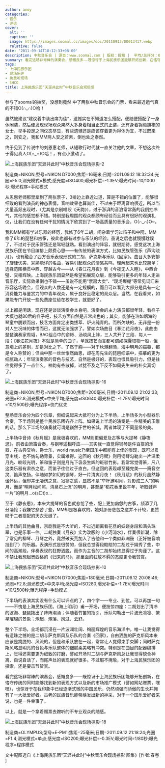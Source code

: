 ```yaml
---
author: anoy
categories:
- 音乐
- 评论
cover:
  alt: ''
  caption: ''
  image: https://images.soomal.cc/images/doc/20110913/00013417.webp
  relative: false
date: '2011-09-14T18:12:33+08:00'
description: 中秋音乐会 | 源自：www.soomal.com | 版权：投稿 |  平均/总评分：07.25/29
summary: 看完这场非常棒的演奏会，感慨良多――既惊讶于上海民族乐团能够开拓创新，在恪守传统的同时能够找到新的表现方式以及新的市场推广模式（譬如网站赠票，嘿嘿），也惊讶于在我印象中已经逐渐式微的中国民乐，仍然顽强而骄傲的生长并拥有了一大批爱好者。古老的民族音乐能够焕发出新的神采，对于一个国乐爱好者来说，也是一件幸事了……
tags:
- 上海民族乐团
- 现场乐评
- 免费听现场
- SHCO
title: 上海民族乐团“天涯共此时”中秋音乐会观后感
---
```


参与了soomal的抽奖，没想到竟然 中了两张中秋音乐会的门票，看来最近运气真的不错O(∩_∩)O哈！

虽然被建议“建议着中装出席为佳”，遗憾实在不知道怎么搭配，便随便搭配了一身休闲装，然后便发现现场观众果然大多身着相当正式的正装，还有身着锦缎旗袍的女士，举手投足之间仪态尽显，有些遗憾还是应该穿着更为得体为宜，不过既来之，则安之，我和MM两人安之若素，倒也处之泰然。

终于见到了传说中的刘恩惠老师，从短歌行时代就一直关注他的文章，不想这次终于得见真人O(∩_∩)O哈！，有点小激动了。

![上海民族乐团“天涯共此时”中秋音乐会现场掠影-2](https://images.soomal.cc/images/doc/20110913/00013403.webp)

制造商=NIKON;型号=NIKON D7000;焦距=16毫米;日期=2011.09.12 18:32:34;光圈=F5.0;测光模式=模式;感光度=ISO400;曝光补偿=-1.3EV;曝光时间=10/1000秒;曝光程序=手动模式



从恩惠老师那里拿到了两张票子，3排边上靠近过道，算是不错的位置了，能够很细致的看到演员的神态表情，音响效果也算尚佳，不过由于距离音响很近，所以当大量高频出现时，（尤其是京剧唱段《天韵》），过于澎湃的音浪常常轰的我倒抽冷气，其他的感觉都不错。特别是我周围的观众都颇有经验而且具有很好的观演礼仪，让我们在没有任何干扰的情况下欣赏到了一场高质量的音乐会，O(∩_∩)O~。

我和MM都有学过乐器的经历，我修了6年二胡，间杂着学习过笛子和中阮，MM修了6年的琵琶和古筝，彼此也都有过参与乐队的经验。虽说之后也就慢慢耽误了，不过对于民乐管弦还是驾轻就熟。看到演出的阵容，就很期待。感觉这次上海民族乐团在节目编排上颇费心思――有传统的表演方式，比如民族管弦乐《芦沟晓月》，也有融合了西方音乐表现形式的二胡、萨克斯与乐队《回家》。曲目大多安排了旋律优美、耳熟能详的名曲，容易引起观众的情感共鸣，理解起来也比较简单；选择范围横贯中西、穿越古今――从《春江花月夜》到《今夜无人入睡》，中西合璧、交相辉映。上海民族乐团显然是希望拓展观众层，能够吸引更多的年轻人走进音乐厅，实际效果倒也不错――虽说不能用“票房大卖”、“现场爆棚”等常见词汇来形容这场晚会，但观众的人数还是有一定规模的，而且可以看到大部分是具有一定消费能力与鉴赏力的中青年观众，属于良好且稳定的观众层。当然，在我看来，如果能专门开放一些免费座位给在校学生，就更好了。

以上都是闲话，现在还是谈谈演奏会本身吧。演奏会的主力演员都很年轻，看样子大概也就80后的样子吧，技艺方面自然是非常出色的；其实，能够在浩如烟海的琴童中脱颖而出，技艺方面肯定出类拔萃、炉火纯青的。而所欠缺的，无非是一份对人生况味的体悟而已，这就无法强求了。譬如次场曲目《春江花月夜》，此曲由琵琶演奏家周韬，BAO组合中的俞彬、汤晓风上阵，三人共开了三段、每人一段；《春江花月夜》本就是简单的曲子，单就技艺而言都可谓如探囊取物一般，但意境上的差别，却是对比之下、了然于胸――对于秋潮翻涌，海中明月的描摹，都是令人称赞的；但曲中那一丝丝怅然幽思，却在周先生的琵琶细语中，描摹的更为细腻动人；年轻演奏家的音色与技艺，自然是极好的，表现也很具吸引力，但是往往觉得多了一点什么，神韵有些散掉，过犹不及之下反不如周先生来的朴实真切了。

![上海民族乐团“天涯共此时”中秋音乐会现场掠影-16](https://images.soomal.cc/images/doc/20110913/00013417.webp)

制造商=NIKON;型号=NIKON D7000;焦距=200毫米;日期=2011.09.12 21:02:33;光圈=F2.8;测光模式=中央平均;感光度=ISO640;曝光补偿=-1.7EV;曝光时间=10/2500秒;曝光程序=快门优先



整场音乐会分为四个乐章，但细说起来大抵可分为上下半场，上半场多为小型器乐合奏，下半场则是整个民族乐团齐齐上阵。如果说上半场的演奏是一件精美的玉雕的话，那么下半场的演奏就可谓是巍然于世的长城，两者体现了不同量级的美。

上半场中音诗《秋月赋》是我极喜欢的，MM则更偏爱及古筝与大提琴《静夜思》。前者由箫笛合奏，与钢琴遥相呼应――其实我一直觉得钢琴是件百搭的乐器，在古典交响，爵士乐，world music乃至国乐中都能有上佳的表现，既可以贯穿主线，也不妨勾勒背景，实属难得。这回的《秋月赋》则用钢琴勾勒出一片温柔月光、皎皎光明，箫和笛子则是月光下袅袅生辉的斑驳竹影。我常常觉得箫，尺八这类乐器有肃杀之意，而笛子往往过于直白，但这回的表现却至臻完美――箫音空灵、笛声悠扬，伴随如梦如幻的钢琴，好一片清爽月夜！《秋月赋》的秋月虽然静谧怀远，但却并无凄伤之意、寂寥之感，显然不是“举杯邀明月，对影成三人”的明月，而是“明月松间照，清泉石上流”的明月，甚至是“稻花香里说丰年，听取蛙声一片”的明月…o(s□t)o…

至于《静夜思》，本来大提琴的音色就悲怆了些，配上更加幽怨的古筝，频添了几分凄怆；我嫌它悲苦了些，MM却是极喜欢的，她对那份悲苦之意并不计较，更赞叹于二者搭配的天衣无缝了。

上半场的其他曲目，京剧我是不大听的，不过近距离看花旦的妖娆身段和满头珠翠，也是乐事一件。二胡独奏《月夜》实为改版的《小河淌水》，伴奏很新潮，除了常见的柳琴、月琴之外，竟然破天荒加入了吉他和一个类似非洲鼓（正好被音响挡到了）的乐器。表演形式是很赞的，但我总觉得段皑皑的二胡过于娟秀了些，中间的高潮段，伴奏表现的狂野洒脱，而作为主音的二胡却始终显得过于拘谨了。这不禁让我想起贺西格的《归来的马》，那里面的狂放不羁的态度更令我赞赏。

![上海民族乐团“天涯共此时”中秋音乐会现场掠影-10](https://images.soomal.cc/images/doc/20110913/00013411.webp)

制造商=NIKON;型号=NIKON D7000;焦距=180毫米;日期=2011.09.12 20:08:46;光圈=F2.8;测光模式=中央平均;感光度=ISO280;曝光补偿=-1.7EV;曝光时间=10/2500秒;曝光程序=手动模式



下半场的表演其实没有什么可以评点的了，四个字――专业、到位。可以再加一句――不愧是上海民族乐团。《海上明月》甫一开场，便技惊四座：二胡划出了清冷的波海、琵琶拨出了阵阵潮涌；伴随着竹笛的指引，乐队勾勒出一片波光凛凛、繁星璀璨的景象；潮起、潮落、风过、云舒。

整个下半场，全场都沉浸在一片波澜壮阔、绚丽辉煌的音乐海洋中。唯一让我觉得有遗珠之憾的是二胡与萨克斯风及乐队的合奏《回家》，自由洒脱的萨克斯风本来应该是跳脱的、风流的，但是和乐队放在一起，常常让人觉得束手束脚；同时萨克斯风略显明亮的音色与乐队整体的细腻柔美略有冲突。特别是在曲目的配器编排上，觉得还需要更为细致的打磨，譬如开场时二胡与萨克斯风总让我觉得貌合神离、自说自话了，而尾声处的表现就好很多。不过瑕不掩瑜，对于上海民族乐团的探索，还是要击节赞赏。

看完这场非常棒的演奏会，感慨良多――既惊讶于上海民族乐团能够开拓创新，在恪守传统的同时能够找到新的表现方式以及新的市场推广模式（譬如网站赠票，嘿嘿），也惊讶于在我印象中已经逐渐式微的中国民乐，仍然顽强而骄傲的生长并拥有了一大批爱好者。古老的民族音乐能够焕发出新的神采，对于一个国乐爱好者来说，也是一件幸事了。

以上，就是一个拿着赠票去蹭听的不专业观众的随感。 

![上海民族乐团“天涯共此时”中秋音乐会现场掠影-18](https://images.soomal.cc/images/doc/20110913/00013419.webp)

制造商=OLYMPUS;型号=E-PM1;焦距=25毫米;日期=2011.09.12 21:18:24;光圈=F1.4;测光模式=单点;感光度=ISO200;曝光补偿=-0.3EV;曝光时间=1/80秒;曝光程序=程序模式



文中配图选自《上海民族乐团“天涯共此时”中秋音乐会现场掠影 图集》[作者:春卷 ]